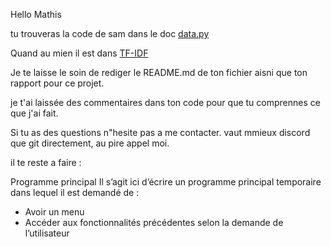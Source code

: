 Hello Mathis

tu trouveras la code de sam dans le doc [data.py](./data.py)

Quand au mien il est dans [TF-IDF](./TF-IDF.py)

Je te laisse le soin de rediger le README.md de ton fichier aisni que ton rapport pour ce projet.

je t'ai laissée des commentaires dans ton code pour que tu comprennes ce que j'ai fait.

Si tu as des questions n"hesite pas a me contacter.
vaut mmieux discord que git directement, au pire appel moi.

il te reste a faire :

Programme principal
Il s’agit ici d’écrire un programme principal temporaire dans lequel il est demandé de :

- Avoir un menu
- Accéder aux fonctionnalités précédentes selon la demande de l’utilisateur
